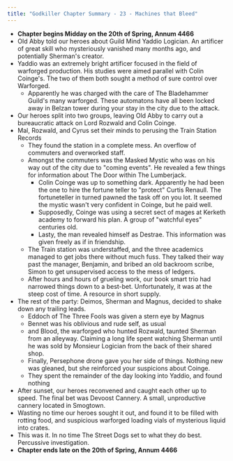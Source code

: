 ```yaml
---
title: "Godkiller Chapter Summary - 23 - Machines that Bleed"
---
```

- **Chapter begins Midday on the 20th of Spring, Annum 4466**
- Old Abby told our heroes about Guild Mind Yaddio Logician. An artificer of great skill who mysteriously vanished many months ago, and potentially Sherman's creator.
- Yaddio was an extremely bright artificer focused in the field of warforged production. His studies were aimed parallel with Colin Coinge's. The two of them both sought a method of sure control over Warforged.
	- Apparently he was charged with the care of The Bladehammer Guild's many warforged. These automatons have all been locked away in Belzan tower during your stay in the city due to the attack.
- Our heroes split into two groups, leaving Old Abby to carry out a bureaucratic attack on Lord Rozwald and Colin Coinge.
- Mal, Rozwald, and Cyrus set their minds to perusing the Train Station Records
	- They found the station in a complete mess. An overflow of commuters and overworked staff.
	- Amongst the commuters was the Masked Mystic who was on his way out of the city due to "coming events". He revealed a few things for information about The Door within The Lumberjack.
		- Colin Coinge was up to something dark. Apparently he had been the one to hire the fortune teller to "protect" Curtis Renaull. The fortuneteller in turned pawned the task off on you lot. It seemed the mystic wasn't very confident in Coinge, but he paid well.
		- Supposedly, Coinge was using a secret sect of mages at Kerketh academy to forward his plan. A group of "watchful eyes" centuries old.
		- Lasty, the man revealed himself as Destrae. This information was given freely as if in friendship.
	- The Train station was understaffed, and the three academics managed to get jobs there without much fuss. They talked their way past the manager, Benjamin, and bribed an old backroom scribe, Simon to get unsupervised access to the mess of ledgers.
	- After hours and hours of grueling work, our book smart trio had narrowed things down to a best-bet. Unfortunately, it was at the steep cost of time. A resource in short supply.
- The rest of the party: Deimos, Sherman and Magnus, decided to shake down any trailing leads.
	- Eddoch of The Three Fools was given a stern eye by Magnus
	- Bennet was his oblivious and rude self, as usual
	- and Blood, the warforged who hunted Rozwald, taunted Sherman from an alleyway. Claiming a long life spent watching Sherman until he was sold by Monsieur Logician from the back of their shared shop.
	- Finally, Persephone drone gave you her side of things. Nothing new was gleaned, but she reinforced your suspicions about Coinge.
	- They spent the remainder of the day looking into Yaddio, and found nothing
- After sunset, our heroes reconvened and caught each other up to speed. The final bet was Devoost Cannery. A small, unproductive cannery located in Smogtown.
- Wasting no time our heroes sought it out, and found it to be filled with rotting food, and suspicious warforged loading vials of mysterious liquid into crates.
- This was it. In no time The Street Dogs set to what they do best. Percussive investigation.
- **Chapter ends late on the 20th of Spring, Annum 4466**